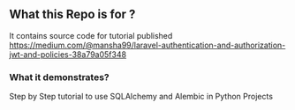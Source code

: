 ## What this Repo is for ?

It contains source code for tutorial published https://medium.com/@mansha99/laravel-authentication-and-authorization-jwt-and-policies-38a79a05f348

### What it demonstrates?

Step by Step tutorial to use SQLAlchemy and Alembic in Python Projects
